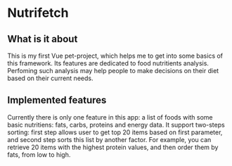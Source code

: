 # Nutrifetch

## What is it about

This is my first Vue pet-project, which helps me to get into some basics of this framework. Its features are dedicated to food nutritients analysis. Perfoming such analysis may help people to make decisions on their diet based on their current needs.

## Implemented features

Currently there is only one feature in this app: a list of foods with some basic nutritiens: fats, carbs, proteins and energy data. It support two-steps sorting: first step allows user to get top 20 items based on first parameter, and second step sorts this list by another factor. For example, you can retrieve 20 items with the highest protein values, and then order them by fats, from low to high.
